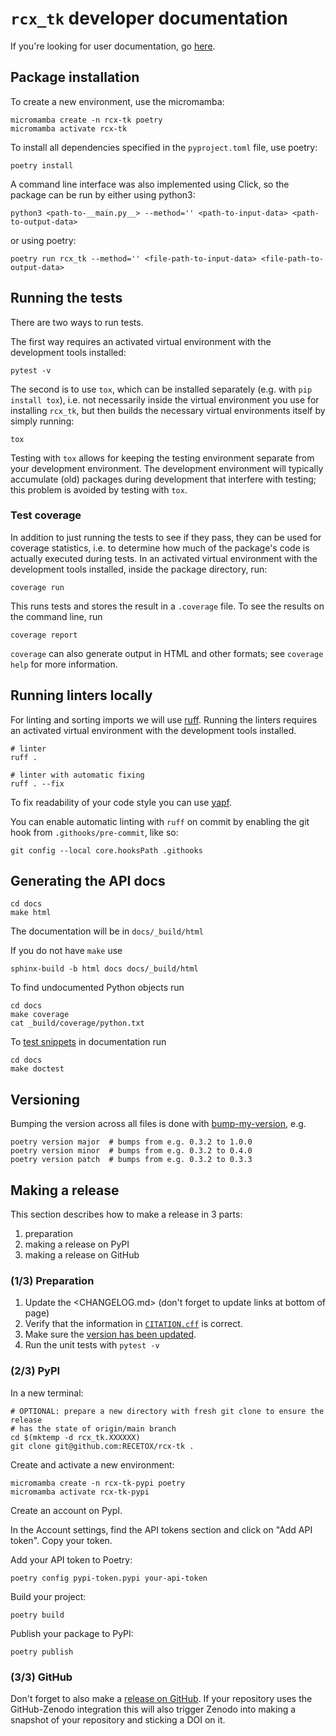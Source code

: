# `rcx_tk` developer documentation

If you're looking for user documentation, go [here](README.md).

## Package installation

To create a new environment, use the micromamba:

```console
micromamba create -n rcx-tk poetry
micromamba activate rcx-tk
```
To install all dependencies specified in the `pyproject.toml` file, use poetry:

```console
poetry install
```

A command line interface was also implemented using Click, so the package can be run by either using python3:

```console
python3 <path-to-__main.py__> --method='' <path-to-input-data> <path-to-output-data>
```

or using poetry:

```console
poetry run rcx_tk --method='' <file-path-to-input-data> <file-path-to-output-data>
```

## Running the tests

There are two ways to run tests.

The first way requires an activated virtual environment with the development tools installed:

```shell
pytest -v
```

The second is to use `tox`, which can be installed separately (e.g. with `pip install tox`), i.e. not necessarily inside the virtual environment you use for installing `rcx_tk`, but then builds the necessary virtual environments itself by simply running:

```shell
tox
```

Testing with `tox` allows for keeping the testing environment separate from your development environment.
The development environment will typically accumulate (old) packages during development that interfere with testing; this problem is avoided by testing with `tox`.

### Test coverage

In addition to just running the tests to see if they pass, they can be used for coverage statistics, i.e. to determine how much of the package's code is actually executed during tests.
In an activated virtual environment with the development tools installed, inside the package directory, run:

```shell
coverage run
```

This runs tests and stores the result in a `.coverage` file.
To see the results on the command line, run

```shell
coverage report
```

`coverage` can also generate output in HTML and other formats; see `coverage help` for more information.

## Running linters locally

For linting and sorting imports we will use [ruff](https://beta.ruff.rs/docs/). Running the linters requires an 
activated virtual environment with the development tools installed.

```shell
# linter
ruff .

# linter with automatic fixing
ruff . --fix
```

To fix readability of your code style you can use [yapf](https://github.com/google/yapf).

You can enable automatic linting with `ruff` on commit by enabling the git hook from `.githooks/pre-commit`, like so:

```shell
git config --local core.hooksPath .githooks
```

## Generating the API docs

```shell
cd docs
make html
```

The documentation will be in `docs/_build/html`

If you do not have `make` use

```shell
sphinx-build -b html docs docs/_build/html
```

To find undocumented Python objects run

```shell
cd docs
make coverage
cat _build/coverage/python.txt
```

To [test snippets](https://www.sphinx-doc.org/en/master/usage/extensions/doctest.html) in documentation run

```shell
cd docs
make doctest
```

## Versioning

Bumping the version across all files is done with [bump-my-version](https://github.com/callowayproject/bump-my-version), e.g.

```shell
poetry version major  # bumps from e.g. 0.3.2 to 1.0.0
poetry version minor  # bumps from e.g. 0.3.2 to 0.4.0
poetry version patch  # bumps from e.g. 0.3.2 to 0.3.3
```

## Making a release

This section describes how to make a release in 3 parts:

1. preparation
1. making a release on PyPI
1. making a release on GitHub

### (1/3) Preparation

1. Update the <CHANGELOG.md> (don't forget to update links at bottom of page)
2. Verify that the information in [`CITATION.cff`](CITATION.cff) is correct.
3. Make sure the [version has been updated](#versioning).
4. Run the unit tests with `pytest -v`

### (2/3) PyPI

In a new terminal:

```shell
# OPTIONAL: prepare a new directory with fresh git clone to ensure the release
# has the state of origin/main branch
cd $(mktemp -d rcx_tk.XXXXXX)
git clone git@github.com:RECETOX/rcx-tk .
```

Create and activate a new environment:

```console
micromamba create -n rcx-tk-pypi poetry
micromamba activate rcx-tk-pypi
```

Create an account on PypI.

In the Account settings, find the API tokens section and click on "Add API token". Copy your token.

Add your API token to Poetry:

```console
poetry config pypi-token.pypi your-api-token
```

Build your project:

```console
poetry build
```

Publish your package to PyPI:

```console
poetry publish
```

### (3/3) GitHub

Don't forget to also make a [release on GitHub](https://github.com/RECETOX/rcx-tk/releases/new). If your repository uses the GitHub-Zenodo integration this will also trigger Zenodo into making a snapshot of your repository and sticking a DOI on it.